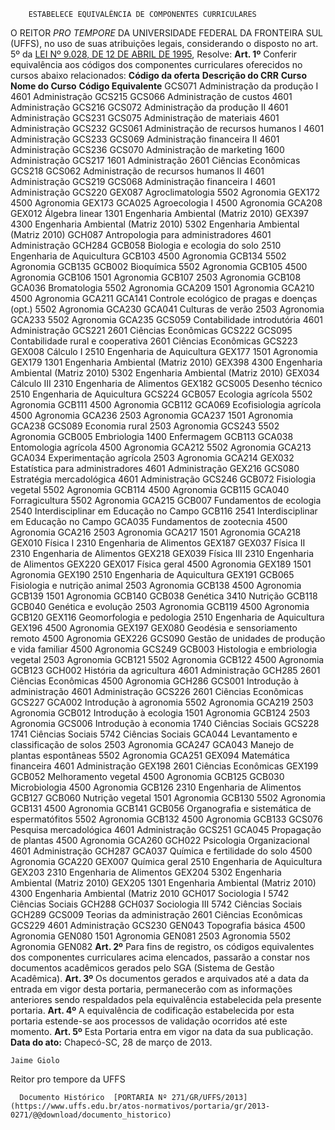        ESTABELECE EQUIVALÊNCIA DE COMPONENTES CURRICULARES  

 O REITOR *PRO TEMPORE*  DA UNIVERSIDADE FEDERAL DA FRONTEIRA SUL (UFFS), no uso de suas atribuições legais, considerando o disposto no art. 5º da [LEI Nº 9.028, DE 12 DE ABRIL DE 1995](http://www.planalto.gov.br/ccivil_03/LEIS/L9028.htm), Resolve:   **Art. 1º**  Conferir equivalência aos códigos dos componentes curriculares oferecidos no cursos abaixo relacionados:     **Código da oferta**   **Descrição do CRR**   **Curso**   **Nome do Curso**   **Código Equivalente**     GCS071   Administração da produção I   4601   Administração   GCS215     GCS066   Administração de custos   4601   Administração   GCS216     GCS072   Administração da produção II   4601   Administração   GCS231     GCS075   Administração de materiais   4601   Administração   GCS232     GCS061   Administração de recursos humanos I   4601   Administração   GCS233     GCS069   Administração financeira II   4601   Administração   GCS236     GCS070   Administração de marketing   1600   Administração   GCS217     1601   Administração     2601   Ciências Econômicas   GCS218     GCS062   Administração de recursos humanos II   4601   Administração   GCS219     GCS068   Administração financeira I   4601   Administração   GCS220     GEX087   Agroclimatologia   5502   Agronomia   GEX172     4500   Agronomia   GEX173     GCA025   Agroecologia I   4500   Agronomia   GCA208     GEX012   Álgebra linear   1301   Engenharia Ambiental (Matriz 2010)   GEX397     4300   Engenharia Ambiental (Matriz 2010)     5302   Engenharia Ambiental (Matriz 2010)     GCH087   Antropologia para administradores   4601   Administração   GCH284     GCB058   Biologia e ecologia do solo   2510   Engenharia de Aquicultura   GCB103     4500   Agronomia   GCB134     5502   Agronomia   GCB135     GCB002   Bioquímica   5502   Agronomia   GCB105     4500   Agronomia   GCB106     1501   Agronomia   GCB107     2503   Agronomia   GCB108     GCA036   Bromatologia   5502   Agronomia   GCA209     1501   Agronomia   GCA210     4500   Agronomia   GCA211     GCA141   Controle ecológico de pragas e doenças (opt.)   5502   Agronomia   GCA230     GCA041   Culturas de verão   2503   Agronomia   GCA233     5502   Agronomia   GCA235     GCS059   Contabilidade introdutória   4601   Administração   GCS221     2601   Ciências Econômicas   GCS222     GCS095   Contabilidade rural e cooperativa   2601   Ciências Econômicas   GCS223     GEX008   Cálculo I   2510   Engenharia de Aquicultura   GEX177     1501   Agronomia   GEX179     1301   Engenharia Ambiental (Matriz 2010)   GEX398     4300   Engenharia Ambiental (Matriz 2010)     5302   Engenharia Ambiental (Matriz 2010)     GEX034   Cálculo III   2310   Engenharia de Alimentos   GEX182     GCS005   Desenho técnico   2510   Engenharia de Aquicultura   GCS224     GCB057   Ecologia agrícola   5502   Agronomia   GCB111     4500   Agronomia   GCB112     GCA069   Ecofisiologia agrícola   4500   Agronomia   GCA236     2503   Agronomia   GCA237     1501   Agronomia   GCA238     GCS089   Economia rural   2503   Agronomia   GCS243     5502   Agronomia     GCB005   Embriologia   1400   Enfermagem   GCB113     GCA038   Entomologia agrícola   4500   Agronomia   GCA212     5502   Agronomia   GCA213     GCA034   Experimentação agrícola   2503   Agronomia   GCA214     GEX032   Estatística para administradores   4601   Administração   GEX216     GCS080   Estratégia mercadológica   4601   Administração   GCS246     GCB072   Fisiologia vegetal   5502   Agronomia   GCB114     4500   Agronomia   GCB115     GCA040   Forragicultura   5502   Agronomia   GCA215     GCB007   Fundamentos de ecologia   2540   Interdisciplinar em Educação no Campo   GCB116     2541   Interdisciplinar em Educação no Campo     GCA035   Fundamentos de zootecnia   4500   Agronomia   GCA216     2503   Agronomia   GCA217     1501   Agronomia   GCA218     GEX010   Física I   2310   Engenharia de Alimentos   GEX187     GEX037   Física II   2310   Engenharia de Alimentos   GEX218     GEX039   Física III   2310   Engenharia de Alimentos   GEX220     GEX017   Física geral   4500   Agronomia   GEX189     1501   Agronomia   GEX190     2510   Engenharia de Aquicultura   GEX191     GCB065   Fisiologia e nutrição animal   2503   Agronomia   GCB138     4500   Agronomia   GCB139     1501   Agronomia   GCB140     GCB038   Genética   3410   Nutrição   GCB118     GCB040   Genética e evolução   2503   Agronomia   GCB119     4500   Agronomia   GCB120     GEX116   Geomorfologia e pedologia   2510   Engenharia de Aquicultura   GEX196     4500   Agronomia   GEX197     GEX080   Geodésia e sensoriamento remoto   4500   Agronomia   GEX226     GCS090   Gestão de unidades de produção e vida familiar   4500   Agronomia   GCS249     GCB003   Histologia e embriologia vegetal   2503   Agronomia   GCB121     5502   Agronomia   GCB122     4500   Agronomia   GCB123     GCH002   História da agricultura   4601   Administração   GCH285     2601   Ciências Econômicas     4500   Agronomia   GCH286     GCS001   Introdução à administração   4601   Administração   GCS226     2601   Ciências Econômicas   GCS227     GCA002   Introdução à agronomia   5502   Agronomia   GCA219     2503   Agronomia     GCB012   Introdução à ecologia   1501   Agronomia   GCB124     2503   Agronomia     GCS006   Introdução à economia   1740   Ciências Sociais   GCS228     1741   Ciências Sociais     5742   Ciências Sociais     GCA044   Levantamento e classificação de solos   2503   Agronomia   GCA247     GCA043   Manejo de plantas espontâneas   5502   Agronomia   GCA251     GEX094   Matemática financeira   4601   Administração   GEX198     2601   Ciências Econômicas   GEX199     GCB052   Melhoramento vegetal   4500   Agronomia   GCB125     GCB030   Microbiologia   4500   Agronomia   GCB126     2310   Engenharia de Alimentos   GCB127     GCB060   Nutrição vegetal   1501   Agronomia   GCB130     5502   Agronomia   GCB131     4500   Agronomia   GCB141     GCB056   Organografia e sistemática de espermatófitos   5502   Agronomia   GCB132     4500   Agronomia   GCB133     GCS076   Pesquisa mercadológica   4601   Administração   GCS251     GCA045   Propagação de plantas   4500   Agronomia   GCA260     GCH022   Psicologia Organizacional   4601   Administração   GCH287     GCA037   Química e fertilidade do solo   4500   Agronomia   GCA220     GEX007   Química geral   2510   Engenharia de Aquicultura   GEX203     2310   Engenharia de Alimentos   GEX204     5302   Engenharia Ambiental (Matriz 2010)   GEX205     1301   Engenharia Ambiental (Matriz 2010)     4300   Engenharia Ambiental (Matriz 2010     GCH017   Sociologia I   5742   Ciências Sociais   GCH288     GCH037   Sociologia III   5742   Ciências Sociais   GCH289     GCS009   Teorias da administração   2601   Ciências Econômicas   GCS229     4601   Administração   GCS230     GEN043   Topografia básica   4500   Agronomia   GEN080     1501   Agronomia   GEN081     2503   Agronomia     5502   Agronomia   GEN082       **Art. 2º**  Para fins de registro, os códigos equivalentes dos componentes curriculares acima elencados, passarão a constar nos documentos acadêmicos gerados pelo SGA (Sistema de Gestão Acadêmica).   **Art. 3º**  Os documentos gerados e arquivados até a data da entrada em vigor desta portaria, permanecerão com as informações anteriores sendo respaldados pela equivalência estabelecida pela presente portaria.   **Art. 4º**  A equivalência de codificação estabelecida por esta portaria estende-se aos processos de validação ocorridos até este momento.   **Art. 5º**  Esta Portaria entra em vigor na data da sua publicação.        **Data do ato:** Chapecó-SC, 28 de março de 2013.   
 

    Jaime Giolo   
 Reitor pro tempore da UFFS 

      Documento Histórico  [PORTARIA Nº 271/GR/UFFS/2013](https://www.uffs.edu.br/atos-normativos/portaria/gr/2013-0271/@@download/documento_historico)     
      